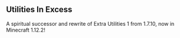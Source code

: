 ## Utilities In Excess

A spiritual successor and rewrite of Extra Utilities 1 from 1.7.10, now in Minecraft 1.12.2!
